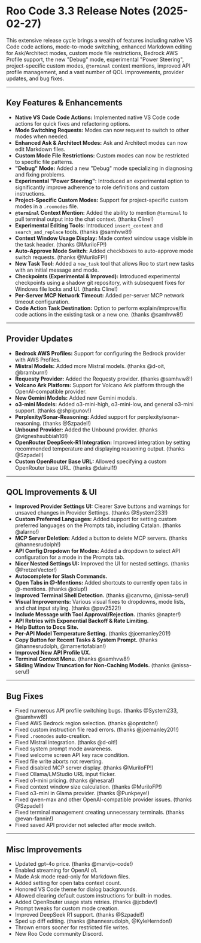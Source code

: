 # Roo Code 3.3 Release Notes (2025-02-27)

This extensive release cycle brings a wealth of features including native VS Code code actions, mode-to-mode switching, enhanced Markdown editing for Ask/Architect modes, custom mode file restrictions, Bedrock AWS Profile support, the new "Debug" mode, experimental "Power Steering", project-specific custom modes, `@terminal` context mentions, improved API profile management, and a vast number of QOL improvements, provider updates, and bug fixes.

---

## Key Features & Enhancements

*   **Native VS Code Code Actions:** Implemented native VS Code code actions for quick fixes and refactoring options.
*   **Mode Switching Requests:** Modes can now request to switch to other modes when needed.
*   **Enhanced Ask & Architect Modes:** Ask and Architect modes can now edit Markdown files.
*   **Custom Mode File Restrictions:** Custom modes can now be restricted to specific file patterns.
*   **"Debug" Mode:** Added a new "Debug" mode specializing in diagnosing and fixing problems.
*   **Experimental "Power Steering":** Introduced an experimental option to significantly improve adherence to role definitions and custom instructions.
*   **Project-Specific Custom Modes:** Support for project-specific custom modes in a `.roomodes` file.
*   **`@terminal` Context Mention:** Added the ability to mention `@terminal` to pull terminal output into the chat context. (thanks Cline!)
*   **Experimental Editing Tools:** Introduced `insert_content` and `search_and_replace` tools. (thanks @samhvw8!)
*   **Context Window Usage Display:** Made context window usage visible in the task header. (thanks @MuriloFP!)
*   **Auto-Approve Mode Switch:** Added checkboxes to auto-approve mode switch requests. (thanks @MuriloFP!)
*   **New Task Tool:** Added a `new_task` tool that allows Roo to start new tasks with an initial message and mode.
*   **Checkpoints (Experimental & Improved):** Introduced experimental checkpoints using a shadow git repository, with subsequent fixes for Windows file locks and UI. (thanks Cline!)
*   **Per-Server MCP Network Timeout:** Added per-server MCP network timeout configuration.
*   **Code Action Task Destination:** Option to perform explain/improve/fix code actions in the existing task or a new one. (thanks @samhvw8!)

---

## Provider Updates

*   **Bedrock AWS Profiles:** Support for configuring the Bedrock provider with AWS Profiles.
*   **Mistral Models:** Added more Mistral models. (thanks @d-oit, @bramburn!)
*   **Requesty Provider:** Added the Requesty provider. (thanks @samhvw8!)
*   **Volcano Ark Platform:** Support for Volcano Ark platform through the OpenAI-compatible provider.
*   **New Gemini Models:** Added new Gemini models.
*   **o3-mini Models:** Added o3-mini-high, o3-mini-low, and general o3-mini support. (thanks @shpigunov!)
*   **Perplexity/Sonar-Reasoning:** Added support for perplexity/sonar-reasoning. (thanks @Szpadel!)
*   **Unbound Provider:** Added the Unbound provider. (thanks @vigneshsubbiah16!)
*   **OpenRouter DeepSeek-R1 Integration:** Improved integration by setting recommended temperature and displaying reasoning output. (thanks @Szpadel!)
*   **Custom OpenRouter Base URL:** Allowed specifying a custom OpenRouter base URL. (thanks @dairui1!)

---

## QOL Improvements & UI

*   **Improved Provider Settings UI:** Clearer Save buttons and warnings for unsaved changes in Provider Settings. (thanks @System233!)
*   **Custom Preferred Languages:** Added support for setting custom preferred languages on the Prompts tab, including Catalan. (thanks @alarno!)
*   **MCP Server Deletion:** Added a button to delete MCP servers. (thanks @hannesrudolph!)
*   **API Config Dropdown for Modes:** Added a dropdown to select API configuration for a mode in the Prompts tab.
*   **Nicer Nested Settings UI:** Improved the UI for nested settings. (thanks @PretzelVector!)
*   **Autocomplete for Slash Commands.**
*   **Open Tabs in @-Mentions:** Added shortcuts to currently open tabs in @-mentions. (thanks @olup!)
*   **Improved Terminal Shell Detection.** (thanks @canvrno, @nissa-seru!)
*   **Visual Improvements:** Various visual fixes to dropdowns, mode lists, and chat input styling. (thanks @psv2522!)
*   **Include Message with Tool Approval/Rejection.** (thanks @napter!)
*   **API Retries with Exponential Backoff & Rate Limiting.**
*   **Help Button to Docs Site.**
*   **Per-API Model Temperature Setting.** (thanks @joemanley201!)
*   **Copy Button for Recent Tasks & System Prompt.** (thanks @hannesrudolph, @mamertofabian!)
*   **Improved New API Profile UX.**
*   **Terminal Context Menu.** (thanks @samhvw8!)
*   **Sliding Window Truncation for Non-Caching Models.** (thanks @nissa-seru!)

---

## Bug Fixes

*   Fixed numerous API profile switching bugs. (thanks @System233, @samhvw8!)
*   Fixed AWS Bedrock region selection. (thanks @oprstchn!)
*   Fixed custom instruction file read errors. (thanks @joemanley201!)
*   Fixed `.roomodes` auto-creation.
*   Fixed Mistral integration. (thanks @d-oit!)
*   Fixed system prompt mode awareness.
*   Fixed welcome screen API key race condition.
*   Fixed file write aborts not reverting.
*   Fixed disabled MCP server display. (thanks @MuriloFP!)
*   Fixed Ollama/LMStudio URL input flicker.
*   Fixed o1-mini pricing. (thanks @hesara!)
*   Fixed context window size calculation. (thanks @MuriloFP!)
*   Fixed o3-mini in Glama provider. (thanks @Punkpeye!)
*   Fixed qwen-max and other OpenAI-compatible provider issues. (thanks @Szpadel!)
*   Fixed terminal management creating unnecessary terminals. (thanks @evan-fannin!)
*   Fixed saved API provider not selected after mode switch.

---

## Misc Improvements

*   Updated gpt-4o price. (thanks @marvijo-code!)
*   Enabled streaming for OpenAI o1.
*   Made Ask mode read-only for Markdown files.
*   Added setting for open tabs context count.
*   Honored VS Code theme for dialog backgrounds.
*   Allowed clearing default custom instructions for built-in modes.
*   Added OpenRouter usage stats retries. (thanks @jcbdev!)
*   Prompt tweaks for custom mode creation.
*   Improved DeepSeek R1 support. (thanks @Szpadel!)
*   Sped up diff editing. (thanks @hannesrudolph, @KyleHerndon!)
*   Thrown errors sooner for restricted file writes.
*   New Roo Code community Discord.